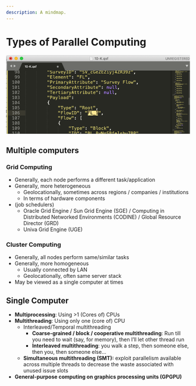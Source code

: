 ```yaml
---
description: A mindmap.
---
```


# Types of Parallel Computing

![](../.gitbook/assets/image%20%289%29.png)

## Multiple computers

### Grid Computing

* Generally, each node performs a different task/application
* Generally, more heterogeneous
  * Geolocationally, sometimes across regions / companies / institutions
  * In terms of hardware components
* \(job schedulers\)
  * Oracle Grid Engine / Sun Grid Engine \(SGE\) / Computing in Distributed Networked Environments \(CODINE\) / Global Resource Director \(GRD\)
  * Univa Grid Engine \(UGE\)

### Cluster Computing

* Generally, all nodes perform same/similar tasks
* Generally, more homogeneous
  * Usually connected by LAN
  * Geolocationally, often same server stack
* May be viewed as a single computer at times

## Single Computer

* **Multiprocessing**: Using &gt;1 \(Cores of\) CPUs
* **Multithreading**: Using only one \(core of\) CPU
  * Interleaved/Temporal multithreading
    * **Coarse-grained / block / cooperative multithreading**: Run till you need to wait \(say, for memory\), then I’ll let other thread run
    * **Interleaved multithreading**: you walk a step, then someone else, then you, then someone else…
  * **Simultaneous multithreading \(SMT\):** exploit parallelism available across multiple threads to decrease the waste associated with unused issue slots 
* **General-purpose computing on graphics processing units \(GPGPU\)**


